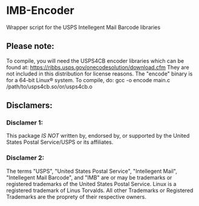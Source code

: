 # IMB-Encoder
Wrapper script for the USPS Intellegent Mail Barcode libraries
## Please note:
To compile, you will need the USPS4CB encoder libraries
which can be found at: https://ribbs.usps.gov/onecodesolution/download.cfm
They are not included in this distribution for license reasons.
The "encode" binary is for a 64-bit Linux® system.
To compile, do:
	gcc -o encode main.c /path/to/usps4cb.so/or/usps4cb.o
## Disclamers:
### Disclamer 1:
This package _IS NOT_ written by, endorsed by, or supported by
the United States Postal Service/USPS or its affiliates.
### Disclamer 2:
The terms "USPS", "United States Postal Service", "Intellegent Mail",
"Intellegent Mail Barcode", and "IMB" are or may be trademarks or
registered trademarks of the United States Postal Service.
Linux is a registered trademark of Linus Torvalds.
All other Trademarks or Registered Trademarks are the proprety of
their respective owners.

